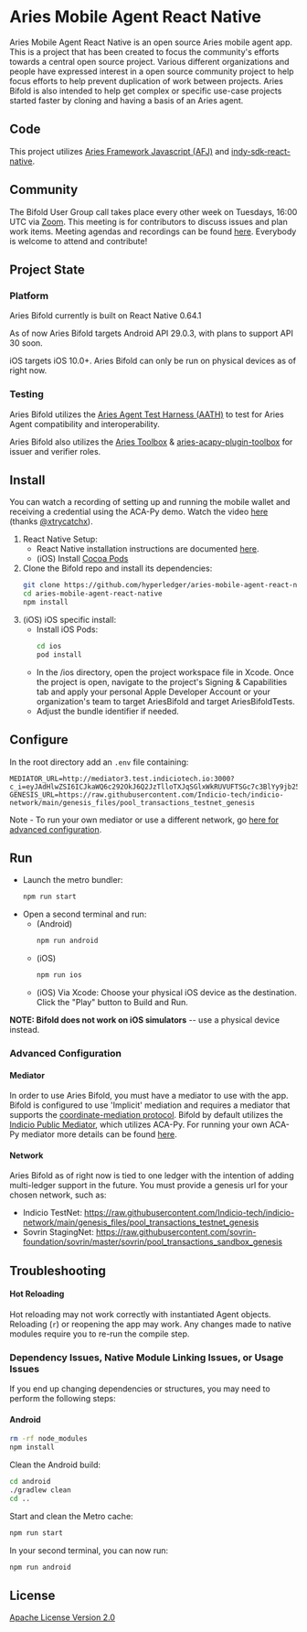 # Aries Mobile Agent React Native

Aries Mobile Agent React Native is an open source Aries mobile agent app. This is a project that has been created to focus the community's efforts towards a central open source project. Various different organizations and people have expressed interest in a open source community project to help focus efforts to help prevent duplication of work between projects. Aries Bifold is also intended to help get complex or specific use-case projects started faster by cloning and having a basis of an Aries agent.

## Code

This project utilizes [Aries Framework Javascript (AFJ)](https://github.com/hyperledger/aries-framework-javascript) and [indy-sdk-react-native](https://github.com/hyperledger/indy-sdk-react-native).

## Community

The Bifold User Group call takes place every other week on Tuesdays, 16:00 UTC via [Zoom](https://zoom.us/j/92215586249?pwd=Vm5ZTGV4T0cwVEl4blh3MjBzYjVYZz09).
This meeting is for contributors to discuss issues and plan work items.
Meeting agendas and recordings can be found [here](https://wiki.hyperledger.org/display/ARIES/Framework+JS+Meetings).
Everybody is welcome to attend and contribute!

## Project State

### Platform

Aries Bifold currently is built on React Native 0.64.1

As of now Aries Bifold targets Android API 29.0.3, with plans to support API 30 soon.

iOS targets iOS 10.0+. Aries Bifold can only be run on physical devices as of right now.

### Testing

Aries Bifold utilizes the [Aries Agent Test Harness (AATH)](https://github.com/hyperledger/aries-agent-test-harness) to test for Aries Agent compatibility and interoperability.

Aries Bifold also utilizes the [Aries Toolbox](https://github.com/hyperledger/aries-toolbox) & [aries-acapy-plugin-toolbox](https://github.com/hyperledger/aries-acapy-plugin-toolbox) for issuer and verifier roles.

## Install

You can watch a recording of setting up and running the mobile wallet and receiving a credential using the ACA-Py demo. Watch the video [here](https://youtu.be/AomoHvw4lgc) (thanks [@xtrycatchx](https://github.com/xtrycatchx)).

1. React Native Setup:
   - React Native installation instructions are documented [here](https://reactnative.dev/docs/environment-setup).
   - (iOS) Install [Cocoa Pods](https://cocoapods.org/)
2. Clone the Bifold repo and install its dependencies:
   ```sh
   git clone https://github.com/hyperledger/aries-mobile-agent-react-native
   cd aries-mobile-agent-react-native
   npm install
   ```
3. (iOS) iOS specific install:
   - Install iOS Pods:
     ```sh
     cd ios
     pod install
     ```
   - In the /ios directory, open the project workspace file in Xcode.
     Once the project is open, navigate to the project's Signing & Capabilities tab and apply your personal Apple Developer Account or your organization's team to target AriesBifold and target AriesBifoldTests.
   - Adjust the bundle identifier if needed.

## Configure

In the root directory add an `.env` file containing:

```
MEDIATOR_URL=http://mediator3.test.indiciotech.io:3000?c_i=eyJAdHlwZSI6ICJkaWQ6c292OkJ6Q2JzTlloTXJqSGlxWkRUVUFTSGc7c3BlYy9jb25uZWN0aW9ucy8xLjAvaW52aXRhdGlvbiIsICJAaWQiOiAiYjE5YTM2ZjctZjhiZi00Mjg2LTg4ZjktODM4ZTIyZDI0ZjQxIiwgInJlY2lwaWVudEtleXMiOiBbIkU5VlhKY1pzaGlYcXFMRXd6R3RtUEpCUnBtMjl4dmJMYVpuWktTU0ZOdkE2Il0sICJzZXJ2aWNlRW5kcG9pbnQiOiAiaHR0cDovL21lZGlhdG9yMy50ZXN0LmluZGljaW90ZWNoLmlvOjMwMDAiLCAibGFiZWwiOiAiSW5kaWNpbyBQdWJsaWMgTWVkaWF0b3IifQ==
GENESIS_URL=https://raw.githubusercontent.com/Indicio-tech/indicio-network/main/genesis_files/pool_transactions_testnet_genesis
```

Note - To run your own mediator or use a different network, go [here for advanced configuration](#Advanced-Configuration).

## Run

- Launch the metro bundler:
  ```sh
  npm run start
  ```
- Open a second terminal and run:
  - (Android)
    ```sh
    npm run android
    ```
  - (iOS)
    ```sh
    npm run ios
    ```
  - (iOS) Via Xcode:
    Choose your physical iOS device as the destination. Click the "Play" button to Build and Run.

**NOTE: Bifold does not work on iOS simulators** -- use a physical device instead.

### Advanced Configuration

#### Mediator

In order to use Aries Bifold, you must have a mediator to use with the app. Bifold is configured to use 'Implicit' mediation and requires a mediator that supports the [coordinate-mediation protocol](https://github.com/hyperledger/aries-rfcs/tree/main/features/0211-route-coordination).
Bifold by default utilizes the [Indicio Public Mediator](https://indicio-tech.github.io/mediator/), which utilizes ACA-Py. For running your own ACA-Py mediator more details can be found [here](https://github.com/hyperledger/aries-cloudagent-python/blob/main/Mediation.md).

#### Network

Aries Bifold as of right now is tied to one ledger with the intention of adding multi-ledger support in the future. You must provide a genesis url for your chosen network, such as:

- Indicio TestNet: https://raw.githubusercontent.com/Indicio-tech/indicio-network/main/genesis_files/pool_transactions_testnet_genesis
- Sovrin StagingNet: https://raw.githubusercontent.com/sovrin-foundation/sovrin/master/sovrin/pool_transactions_sandbox_genesis

## Troubleshooting

#### Hot Reloading

Hot reloading may not work correctly with instantiated Agent objects. Reloading (`r`) or reopening the app may work. Any changes made to native modules require you to re-run the compile step.

### Dependency Issues, Native Module Linking Issues, or Usage Issues

If you end up changing dependencies or structures, you may need to perform the following steps:

#### Android

```sh
rm -rf node_modules
npm install
```

Clean the Android build:

```sh
cd android
./gradlew clean
cd ..
```

Start and clean the Metro cache:

```sh
npm run start
```

In your second terminal, you can now run:

```sh
npm run android
```

## License

[Apache License Version 2.0](./LICENSE)
